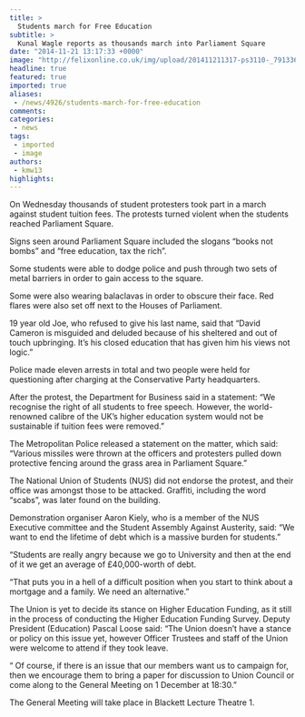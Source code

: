 ```yaml
---
title: >
  Students march for Free Education
subtitle: >
  Kunal Wagle reports as thousands march into Parliament Square
date: "2014-11-21 13:17:33 +0000"
image: "http://felixonline.co.uk/img/upload/201411211317-ps3110-_79133699_a2b5cc2e-eca6-4f15-aa54-8229827d9029.jpg"
headline: true
featured: true
imported: true
aliases:
 - /news/4926/students-march-for-free-education
comments:
categories:
 - news
tags:
 - imported
 - image
authors:
 - kmw13
highlights:
---
```


On Wednesday thousands of student protesters took part in a march against student tuition fees. The protests turned violent when the students reached Parliament Square.

Signs seen around Parliament Square included the slogans “books not bombs” and “free education, tax the rich”.

Some students were able to dodge police and push through two sets of metal barriers in order to gain access to the square.

Some were also wearing balaclavas in order to obscure their face. Red flares were also set off next to the Houses of Parliament.

19 year old Joe, who refused to give his last name, said that “David Cameron is misguided and deluded because of his sheltered and out of touch upbringing. It’s his closed education that has given him his views not logic.”

Police made eleven arrests in total and two people were held for questioning after charging at the Conservative Party headquarters.

After the protest, the Department for Business said in a statement: “We recognise the right of all students to free speech. However, the world-renowned calibre of the UK’s higher education system would not be sustainable if tuition fees were removed.”

The Metropolitan Police released a statement on the matter, which said: “Various missiles were thrown at the officers and protesters pulled down protective fencing around the grass area in Parliament Square.”

The National Union of Students (NUS) did not endorse the protest, and their office was amongst those to be attacked. Graffiti, including the word “scabs”, was later found on the building.

Demonstration organiser Aaron Kiely, who is a member of the NUS Executive committee and the Student Assembly Against Austerity, said: “We want to end the lifetime of debt which is a massive burden for students.”

“Students are really angry because we go to University and then at the end of it we get an average of £40,000-worth of debt.

“That puts you in a hell of a difficult position when you start to think about a mortgage and a family. We need an alternative.”

The Union is yet to decide its stance on Higher Education Funding, as it still in the process of conducting the Higher Education Funding Survey. Deputy President (Education) Pascal Loose said: “The Union doesn’t have a stance or policy on this issue yet, however Officer Trustees and staff of the Union were welcome to attend if they took leave.

“ Of course, if there is an issue that our members want us to campaign for, then we encourage them to bring a paper for discussion to Union Council or come along to the General Meeting on 1 December at 18:30.”

The General Meeting will take place in Blackett Lecture Theatre 1.
